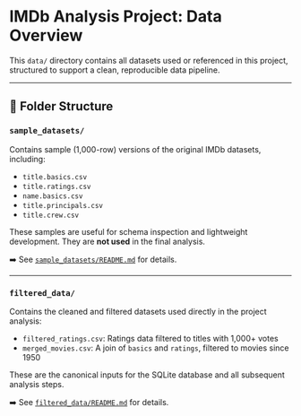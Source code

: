 # IMDb Analysis Project: Data Overview

This `data/` directory contains all datasets used or referenced in this project, structured to support a clean, reproducible data pipeline.

---

## 🔹 Folder Structure

### `sample_datasets/`
Contains sample (1,000-row) versions of the original IMDb datasets, including:
- `title.basics.csv`
- `title.ratings.csv`
- `name.basics.csv`
- `title.principals.csv`
- `title.crew.csv`

These samples are useful for schema inspection and lightweight development. They are **not used** in the final analysis.

➡️ See [`sample_datasets/README.md`](./smple_datasets/README.md) for details.

---

### `filtered_data/`
Contains the cleaned and filtered datasets used directly in the project analysis:
- `filtered_ratings.csv`: Ratings data filtered to titles with 1,000+ votes
- `merged_movies.csv`: A join of `basics` and `ratings`, filtered to movies since 1950

These are the canonical inputs for the SQLite database and all subsequent analysis steps.

➡️ See [`filtered_data/README.md`](./filtered_data/README.md) for details.


